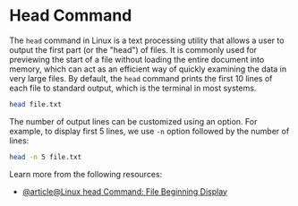# Head Command

The `head` command in Linux is a text processing utility that allows a user to output the first part (or the "head") of files. It is commonly used for previewing the start of a file without loading the entire document into memory, which can act as an efficient way of quickly examining the data in very large files. By default, the `head` command prints the first 10 lines of each file to standard output, which is the terminal in most systems.

```bash
head file.txt
```

The number of output lines can be customized using an option. For example, to display first 5 lines, we use `-n` option followed by the number of lines:

```bash
head -n 5 file.txt
```

Learn more from the following resources:

- [@article@Linux head Command: File Beginning Display](https://labex.io/tutorials/linux-linux-head-command-file-beginning-display-214302)